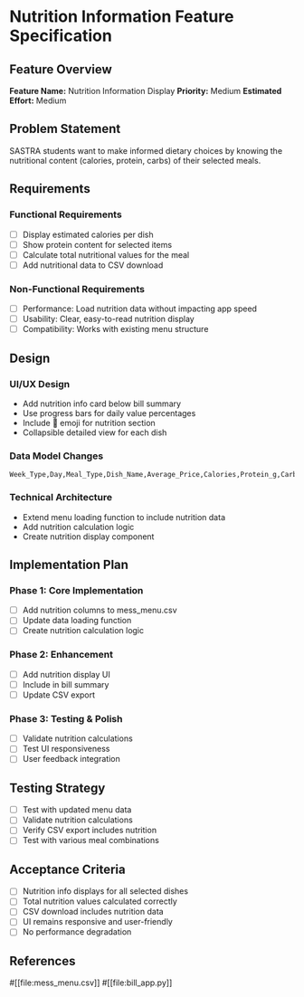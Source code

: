 # Nutrition Information Feature Specification

## Feature Overview
**Feature Name:** Nutrition Information Display
**Priority:** Medium
**Estimated Effort:** Medium

## Problem Statement
SASTRA students want to make informed dietary choices by knowing the nutritional content (calories, protein, carbs) of their selected meals.

## Requirements

### Functional Requirements
- [ ] Display estimated calories per dish
- [ ] Show protein content for selected items
- [ ] Calculate total nutritional values for the meal
- [ ] Add nutritional data to CSV download

### Non-Functional Requirements
- [ ] Performance: Load nutrition data without impacting app speed
- [ ] Usability: Clear, easy-to-read nutrition display
- [ ] Compatibility: Works with existing menu structure

## Design

### UI/UX Design
- Add nutrition info card below bill summary
- Use progress bars for daily value percentages
- Include 🥗 emoji for nutrition section
- Collapsible detailed view for each dish

### Data Model Changes
```csv
Week_Type,Day,Meal_Type,Dish_Name,Average_Price,Calories,Protein_g,Carbs_g
```

### Technical Architecture
- Extend menu loading function to include nutrition data
- Add nutrition calculation logic
- Create nutrition display component

## Implementation Plan

### Phase 1: Core Implementation
- [ ] Add nutrition columns to mess_menu.csv
- [ ] Update data loading function
- [ ] Create nutrition calculation logic

### Phase 2: Enhancement
- [ ] Add nutrition display UI
- [ ] Include in bill summary
- [ ] Update CSV export

### Phase 3: Testing & Polish
- [ ] Validate nutrition calculations
- [ ] Test UI responsiveness
- [ ] User feedback integration

## Testing Strategy
- [ ] Test with updated menu data
- [ ] Validate nutrition calculations
- [ ] Verify CSV export includes nutrition
- [ ] Test with various meal combinations

## Acceptance Criteria
- [ ] Nutrition info displays for all selected dishes
- [ ] Total nutrition values calculated correctly
- [ ] CSV download includes nutrition data
- [ ] UI remains responsive and user-friendly
- [ ] No performance degradation

## References
#[[file:mess_menu.csv]]
#[[file:bill_app.py]]